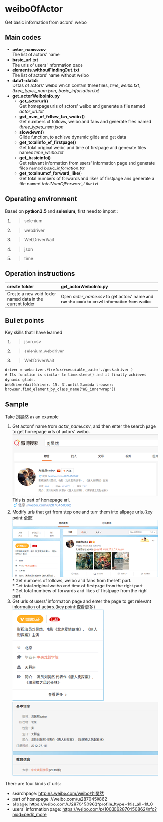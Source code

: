 # **weiboOfActor**  
Get basic information from actors' weibo  
  
## **Main codes**  
  * **actor_name.csv**  
    The list of actors' name  
  * **basic_url.txt**  
    The urls of users' information page
  * **elements_withoutFindingOut.txt**  
    The list of actors' name without weibo  
  * **data1~data5**  
    Datas of actors' weibo which contain three files, _time_weibo.txt, three_types_num.json, basic_infomation.txt_
  * **get_actorWeiboInfo.py**  
    * **get_actorurl()**  
      Get homepage urls of actors' weibo and generate a file named _actor_url.txt_  
    * **get_num_of_follow_fan_weibo()**  
      Get numbers of follows, weibo and fans and generate files named _three_types_num.json_  
    * **slowdown()**  
      Glide function, to achieve dynamic glide and get data  
    * **get_totalinfo_of_firstpage()**    
      Get total original weibo and time of firstpage and generate files named _time_weibo.txt_  
    * **get_basicinfo()**  
      Get relevant information from users' information page and generate files named _basic_infomation.txt_  
    * **get_totalnumof_forward_like()**  
      Get total numbers of forwards and likes of firstpage and generate a file named _totalNumOfForward_Like.txt_  
  
## **Operating environment**  
Based on **python3.5** and **selenium**, first need to import：  
  1.  >selenium  
  2.  >webdriver  
  3.  >WebDriverWait  
  4.  >json  
  5.  >time
  
## **Operation instructions**  
|create folder|get_actorWeiboInfo.py|  
|:-|:-|  
|Create a new void folder named data in the current folder|Open _actor_name.csv_ to get actors' name and run the code to crawl information from weibo  

## **Bullet points**  
Key skills that I have learned  
  1.  >json,csv    
  2.  >selenium,webdriver  
  3.  >WebDriverWait  
    
    driver = webdriver.Firefox(executable_path='./geckodriver')
    # Its function is similar to time.sleep() and it finally achieves dynamic glide.
    WebDriverWait(driver, 15, 3).until(lambda browser: browser.find_element_by_class_name("WB_innerwrap"))  
    
## **Sample**  
Take [刘昊然](https://weibo.com/u/2870450862?profile_ftype=1&is_all=1#_0) as an example  
  1.  Get actors' name from _actor_name.csv_, and then enter the search page to get homepage urls of actors' weibo.  
  ![search page](./searchpage.png)  
  This is part of homepage url.  
  ![homepage url](./getHomepageUrl.png)  
  2.  Modify urls that get from step one and turn them into allpage urls.(key point:全部)  
  ![informationOfActor_Weibo](./informationOfActor_Weibo.png)  
    * Get numbers of follows, weibo and fans from the left part.  
    * Get total original weibo and time of firstpage from the right part.  
    * Get total numbers of forwards and likes of firstpage from the right part.  
  3.  Get urls of users' information page and enter the page to get relevant information of actors.(key point:查看更多)  
  ![viewmore](./viewmore.png)  
  ![relevantInformation](./relevantInformation.png)  
  
There are four kinds of urls:
* searchpage: http://s.weibo.com/weibo/刘昊然  
* part of homepage: //weibo.com/u/2870450862  
* allpage: https://weibo.com/u/2870450862?profile_ftype=1&is_all=1#_0  
* users' information page: https://weibo.com/p/1003062870450862/info?mod=pedit_more
